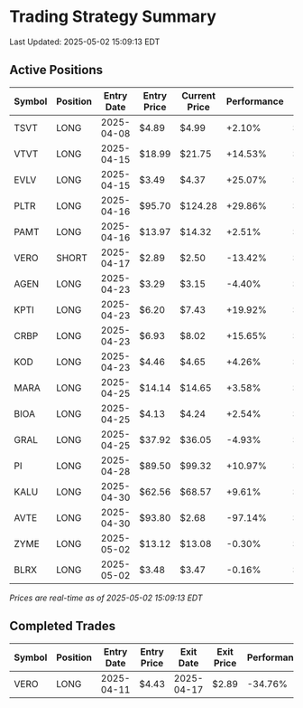 # Trading Strategy Summary

Last Updated: 2025-05-02 15:09:13 EDT

## Active Positions

| Symbol | Position | Entry Date | Entry Price | Current Price | Performance | P/L per Share |
|--------|----------|------------|-------------|---------------|-------------|--------------|
| TSVT | LONG | 2025-04-08 | $4.89 | $4.99 | +2.10% | $+0.10 |
| VTVT | LONG | 2025-04-15 | $18.99 | $21.75 | +14.53% | $+2.76 |
| EVLV | LONG | 2025-04-15 | $3.49 | $4.37 | +25.07% | $+0.88 |
| PLTR | LONG | 2025-04-16 | $95.70 | $124.28 | +29.86% | $+28.58 |
| PAMT | LONG | 2025-04-16 | $13.97 | $14.32 | +2.51% | $+0.35 |
| VERO | SHORT | 2025-04-17 | $2.89 | $2.50 | -13.42% | $-0.39 |
| AGEN | LONG | 2025-04-23 | $3.29 | $3.15 | -4.40% | $-0.15 |
| KPTI | LONG | 2025-04-23 | $6.20 | $7.43 | +19.92% | $+1.23 |
| CRBP | LONG | 2025-04-23 | $6.93 | $8.02 | +15.65% | $+1.08 |
| KOD | LONG | 2025-04-23 | $4.46 | $4.65 | +4.26% | $+0.19 |
| MARA | LONG | 2025-04-25 | $14.14 | $14.65 | +3.58% | $+0.51 |
| BIOA | LONG | 2025-04-25 | $4.13 | $4.24 | +2.54% | $+0.11 |
| GRAL | LONG | 2025-04-25 | $37.92 | $36.05 | -4.93% | $-1.87 |
| PI | LONG | 2025-04-28 | $89.50 | $99.32 | +10.97% | $+9.82 |
| KALU | LONG | 2025-04-30 | $62.56 | $68.57 | +9.61% | $+6.01 |
| AVTE | LONG | 2025-04-30 | $93.80 | $2.68 | -97.14% | $-91.12 |
| ZYME | LONG | 2025-05-02 | $13.12 | $13.08 | -0.30% | $-0.04 |
| BLRX | LONG | 2025-05-02 | $3.48 | $3.47 | -0.16% | $-0.01 |

*Prices are real-time as of 2025-05-02 15:09:13 EDT*

## Completed Trades

| Symbol | Position | Entry Date | Entry Price | Exit Date | Exit Price | Performance |
|--------|----------|------------|-------------|-----------|------------|-------------|
| VERO | LONG | 2025-04-11 | $4.43 | 2025-04-17 | $2.89 | -34.76% |
